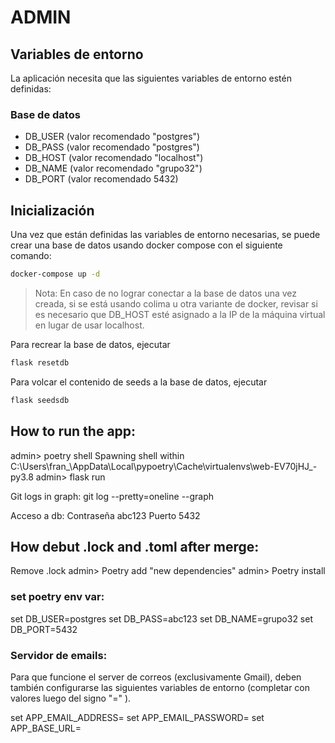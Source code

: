 # ADMIN
## Variables de entorno
La aplicación necesita que las siguientes variables de entorno estén definidas:

### Base de datos
- DB_USER (valor recomendado "postgres")
- DB_PASS (valor recomendado "postgres")
- DB_HOST (valor recomendado "localhost")
- DB_NAME (valor recomendado "grupo32")
- DB_PORT (valor recomendado 5432)


## Inicialización
Una vez que están definidas las variables de entorno necesarias, se puede crear una base de datos usando docker compose con el siguiente comando:
```sh
docker-compose up -d
```
> Nota: En caso de no lograr conectar a la base de datos una vez creada, si se está usando colima u otra variante de docker, revisar si es necesario que DB_HOST esté asignado a la IP de la máquina virtual en lugar de usar localhost.

Para recrear la base de datos, ejecutar
```sh
flask resetdb
```

Para volcar el contenido de seeds a la base de datos, ejecutar
```sh
flask seedsdb
```

## How to run the app:
admin> poetry shell
Spawning shell within C:\Users\fran_\AppData\Local\pypoetry\Cache\virtualenvs\web-EV70jHJ_-py3.8
admin> flask run

Git logs in graph:
git log --pretty=oneline --graph

Acceso a db:
Contraseña abc123
Puerto 5432

## How debut .lock and .toml after merge:
Remove .lock
admin> Poetry add "new dependencies"
admin> Poetry install

### set poetry env var: 
set DB_USER=postgres
set DB_PASS=abc123
set DB_NAME=grupo32
set DB_PORT=5432

### Servidor de emails:
Para que funcione el server de correos (exclusivamente Gmail), deben también configurarse las siguientes variables de entorno (completar con valores luego del signo "=" ).

set APP_EMAIL_ADDRESS=
set APP_EMAIL_PASSWORD=
set APP_BASE_URL=
